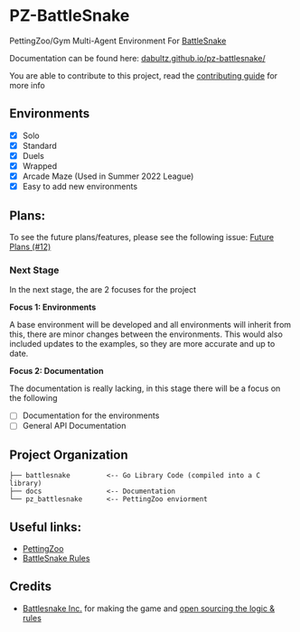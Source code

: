 # PZ-BattleSnake

PettingZoo/Gym Multi-Agent Environment For [BattleSnake](https://play.battlesnake.com/)

Documentation can be found here: [dabultz.github.io/pz-battlesnake/](https://dabultz.github.io/pz-battlesnake/)

You are able to contribute to this project, read the [contributing guide](CONTRIBUTING.md) for more info

## Environments

- [X] Solo
- [X] Standard
- [X] Duels
- [X] Wrapped
- [X] Arcade Maze (Used in Summer 2022 League)
- [X] Easy to add new environments

## Plans:

To see the future plans/features, please see the following issue: [Future Plans (#12)](https://github.com/DaBultz/pz-battlesnake/issues/12)

### Next Stage

In the next stage, the are 2 focuses for the project

**Focus 1: Environments**

A base environment will be developed and all environments will inherit from this, there are minor changes between the environments. This would also included updates to the examples, so they are more accurate and up to date.

**Focus 2: Documentation**

The documentation is really lacking, in this stage there will be a focus on the following
- [ ] Documentation for the environments
- [ ] General API Documentation

## Project Organization

```
├── battlesnake         <-- Go Library Code (compiled into a C library)
├── docs                <-- Documentation
└── pz_battlesnake      <-- PettingZoo enviorment
```


## Useful links:

- [PettingZoo](https://github.com/Farama-Foundation/PettingZoo)
- [BattleSnake Rules](https://github.com/BattlesnakeOfficial/rules/)

## Credits

- [Battlesnake Inc.](https://play.battlesnake.com/) for making the game and [open sourcing the logic & rules](https://github.com/BattlesnakeOfficial/rules)
